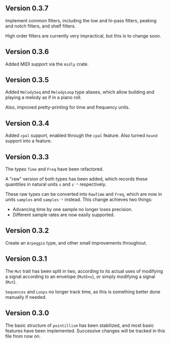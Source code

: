 ## Version 0.3.7

Implement common filters, including the low and hi-pass filters, peaking and notch filters, and
shelf filters.

High order filters are currently very impractical, but this is to change soon.

## Version 0.3.6

Added MIDI support via the `midly` crate.

## Version 0.3.5

Added `MelodySeq` and `MelodyLoop` type aliases, which allow building and playing a melody as if in
a piano roll.

Also, improved pretty-printing for time and frequency units.

## Version 0.3.4

Added `cpal` support, enabled through the `cpal` feature. Also turned `hound` support into a
feature.

## Version 0.3.3

The types `Time` and `Freq` have been refactored.

A "raw" version of both types has been added, which records these quantities in natural units `s`
and `s⁻¹` respectively.

These raw types can be converted into `RawTime` and `Freq`, which are now in units `samples` and
`samples⁻¹` instead. This change achieves two things:

- Advancing time by one sample no longer loses precision.
- Different sample rates are now easily supported.

## Version 0.3.2

Create an `Arpeggio` type, and other small improvements throughout.

## Version 0.3.1

The `Mut` trait has been split in two, according to its actual uses of modifying a signal according
to an envelope (`MutEnv`), or simply modifying a signal (`Mut`).

`Sequences` and `Loops` no longer track time, as this is something better done manually if needed.

## Version 0.3.0

The basic structure of `pointillism` has been stabilized, and most basic features have been
implemented. Successive changes will be tracked in this file from now on.